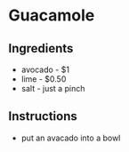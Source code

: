 # Guacamole
## Ingredients
* avocado - $1
* lime - $0.50
* salt - just a pinch
## Instructions
* put an avacado into a bowl
